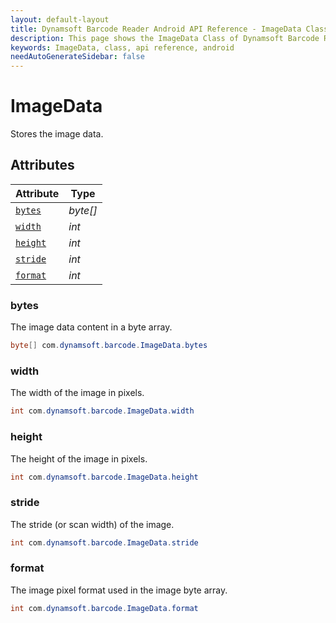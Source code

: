 ```yaml
---
layout: default-layout
title: Dynamsoft Barcode Reader Android API Reference - ImageData Class
description: This page shows the ImageData Class of Dynamsoft Barcode Reader for Android SDK.
keywords: ImageData, class, api reference, android
needAutoGenerateSidebar: false
---
```



# ImageData

Stores the image data.  

## Attributes

| Attribute | Type |
|---------- | ---- |
| [`bytes`](#bytes) | *byte\[\]* |
| [`width`](#width) | *int* |
| [`height`](#height) | *int* |
| [`stride`](#stride) | *int* |
| [`format`](#format) | *int* |

### bytes

The image data content in a byte array.

```java
byte[] com.dynamsoft.barcode.ImageData.bytes
```

### width

The width of the image in pixels.  

```java
int com.dynamsoft.barcode.ImageData.width
```

### height

The height of the image in pixels.

```java
int com.dynamsoft.barcode.ImageData.height
```

### stride

The stride (or scan width) of the image.

```java
int com.dynamsoft.barcode.ImageData.stride
```

### format

The image pixel format used in the image byte array.

```java
int com.dynamsoft.barcode.ImageData.format
```
